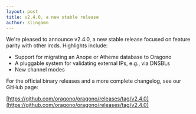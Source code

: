 ```yaml
---
layout: post
title: v2.4.0, a new stable release
author: slingamn
---
```

We're pleased to announce v2.4.0, a new stable release focused on feature parity with other ircds. Highlights include:

* Support for migrating an Anope or Atheme database to Oragono
* A pluggable system for validating external IPs, e.g., via DNSBLs
* New channel modes

For the official binary releases and a more complete changelog, see our GitHub page:

[https://github.com/oragono/oragono/releases/tag/v2.4.0](https://github.com/oragono/oragono/releases/tag/v2.4.0)

